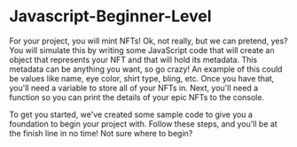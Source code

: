# Javascript-Beginner-Level

For your project, you will mint NFTs! Ok, not really, but we can pretend, yes? You will simulate this by writing some JavaScript code that will create an object that represents your NFT and that will hold its metadata. This metadata can be anything you want, so go crazy! An example of this could be values like name, eye color, shirt type, bling, etc. Once you have that, you'll need a variable to store all of your NFTs in. Next, you'll need a function so you can print the details of your epic NFTs to the console.

To get you started, we've created some sample code to give you a foundation to begin your project with. Follow these steps, and you'll be at the finish line in no time! Not sure where to begin?
